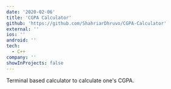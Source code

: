 ```yaml
---
date: '2020-02-06'
title: 'CGPA Calculator'
github: 'https://github.com/ShahriarDhruvo/CGPA-Calculator'
external: ''
ios: ''
android: ''
tech:
  - C++
company: ''
showInProjects: false
---
```


Terminal based calculator to calculate one's CGPA.
